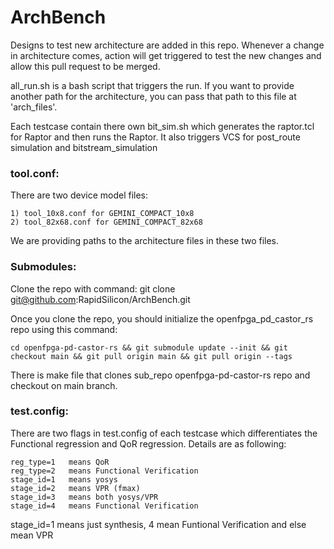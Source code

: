# ArchBench

Designs to test new architecture are added in this repo. Whenever a change in architecture comes, action will get triggered to test the new changes and allow this pull request to be merged.

all_run.sh is a bash script that triggers the run. If you want to provide another path for the architecture, you can pass that path to this file at 'arch_files'. 

Each testcase contain there own bit_sim.sh which generates the raptor.tcl for Raptor and then runs the Raptor. It also triggers VCS for post_route simulation and bitstream_simulation

### tool.conf:

There are two device model files:

    1) tool_10x8.conf for GEMINI_COMPACT_10x8
    2) tool_82x68.conf for GEMINI_COMPACT_82x68

We are providing paths to the architecture files in these two files.

### Submodules:

Clone the repo with command: git clone git@github.com:RapidSilicon/ArchBench.git

Once you clone the repo, you should initialize the openfpga_pd_castor_rs repo using this command: 

    cd openfpga-pd-castor-rs && git submodule update --init && git checkout main && git pull origin main && git pull origin --tags
 
There is make file that clones sub_repo openfpga-pd-castor-rs repo and checkout on main branch.

### test.config:

There are two flags in test.config of each testcase which differentiates the Functional regression and QoR regression. Details are as following:

    reg_type=1   means QoR   
    reg_type=2   means Functional Verification
    stage_id=1   means yosys
    stage_id=2   means VPR (fmax)
    stage_id=3   means both yosys/VPR
    stage_id=4   means Functional Verification
 
stage_id=1 means just synthesis, 4 mean Funtional Verification and else mean VPR


